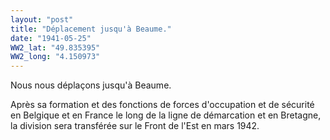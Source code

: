 ```yaml
---
layout: "post"
title: "Déplacement jusqu'à Beaume."
date: "1941-05-25"
WW2_lat: "49.835395"
WW2_long: "4.150973"
---
```


Nous nous déplaçons jusqu'à Beaume.


<div class="histoire"></div>

<div class="commentaire">Après sa formation et des fonctions de forces d'occupation et de sécurité en Belgique et en France le long de la ligne de démarcation et en Bretagne, la division sera transférée sur le Front de l'Est en mars 1942.</div>